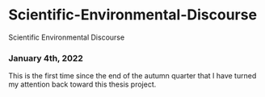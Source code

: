 # Scientific-Environmental-Discourse
Scientific Environmental Discourse

### January 4th, 2022
This is the first time since the end of the autumn quarter that I have turned my attention back toward this thesis project.
